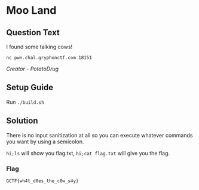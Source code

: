 # Moo Land

## Question Text

I found some talking cows!

`nc pwn.chal.gryphonctf.com 18151 `

*Creator - PotatoDrug*

## Setup Guide
Run `./build.sh`

## Solution
There is no input sanitization at all so you can execute whatever commands you want by using a semicolon.

`hi;ls` will show you flag.txt, `hi;cat flag.txt` will give you the flag.

### Flag

`GCTF{wh4t_d0es_the_c0w_s4y}`